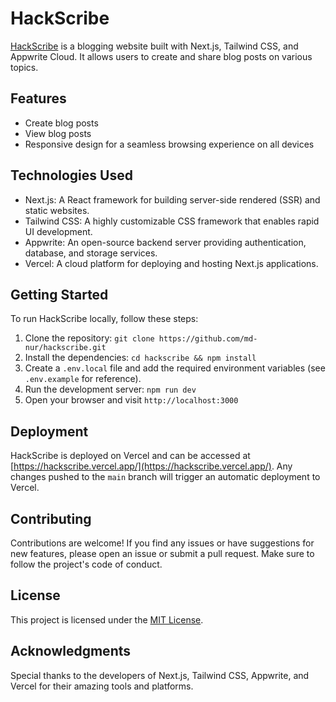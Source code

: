 # HackScribe

[HackScribe](https://hackscribe.vercel.app/) is a blogging website built with Next.js, Tailwind CSS, and Appwrite Cloud. It allows users to create and share blog posts on various topics.

## Features

- Create blog posts
- View  blog posts
- Responsive design for a seamless browsing experience on all devices

## Technologies Used

- Next.js: A React framework for building server-side rendered (SSR) and static websites.
- Tailwind CSS: A highly customizable CSS framework that enables rapid UI development.
- Appwrite: An open-source backend server providing authentication, database, and storage services.
- Vercel: A cloud platform for deploying and hosting Next.js applications.

## Getting Started

To run HackScribe locally, follow these steps:

1. Clone the repository: `git clone https://github.com/md-nur/hackscribe.git`
2. Install the dependencies: `cd hackscribe && npm install`
3. Create a `.env.local` file and add the required environment variables (see `.env.example` for reference).
4. Run the development server: `npm run dev`
5. Open your browser and visit `http://localhost:3000`

## Deployment

HackScribe is deployed on Vercel and can be accessed at [https://hackscribe.vercel.app/](https://hackscribe.vercel.app/). Any changes pushed to the `main` branch will trigger an automatic deployment to Vercel.

## Contributing

Contributions are welcome! If you find any issues or have suggestions for new features, please open an issue or submit a pull request. Make sure to follow the project's code of conduct.

## License

This project is licensed under the [MIT License](LICENSE).

## Acknowledgments

Special thanks to the developers of Next.js, Tailwind CSS, Appwrite, and Vercel for their amazing tools and platforms.

